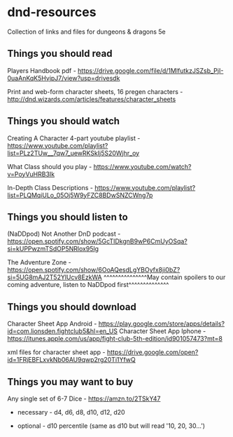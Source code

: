 # dnd-resources

Collection of links and files for dungeons & dragons 5e


## Things you should read

Players Handbook pdf - https://drive.google.com/file/d/1MlfutkzJSZsb_PjI-0uaAnKqK5HvjpJ7/view?usp=drivesdk

Print and web-form character sheets, 16 pregen characters - http://dnd.wizards.com/articles/features/character_sheets


## Things you should watch

Creating A Character 4-part youtube playlist - https://www.youtube.com/playlist?list=PLz2TUw__7qw7_uewRKSkIj5S20Wjhr_oy

What Class should you play - https://www.youtube.com/watch?v=PoyVuHRB3Ik

In-Depth Class Descriptions - https://www.youtube.com/playlist?list=PLQMqiULo_05Oj5W9yFZC8BDwSNZCWng7p


## Things you should listen to

(NaDDpod) Not Another DnD podcast - https://open.spotify.com/show/5GcTIDkgnB9wP6CmUyOSqa?si=kUPPwzmTSdOP5NRlox95lg

The Adventure Zone - https://open.spotify.com/show/6OoAQesdLgYBOyfx8ji0bZ?si=5UG8mAJ2T52YlUcv8EzkWA
^^^^^^^^^^^^^^^May contain spoilers to our coming adventure, listen to NaDDpod first^^^^^^^^^^^^^^



## Things you should download

Character Sheet App Android - https://play.google.com/store/apps/details?id=com.lionsden.fightclub5&hl=en_US
Character Sheet App Iphone - https://itunes.apple.com/us/app/fight-club-5th-edition/id901057473?mt=8

xml files for character sheet app - https://drive.google.com/open?id=1FRjEBFLxvkNb06AU9qwp2rg20Ti1YfwQ


## Things you may want to buy

Any single set of 6-7 Dice - https://amzn.to/2TSkY47

  * necessary - d4, d6, d8, d10, d12, d20
  
  * optional - d10 percentile (same as d10 but will read '10, 20, 30...')
